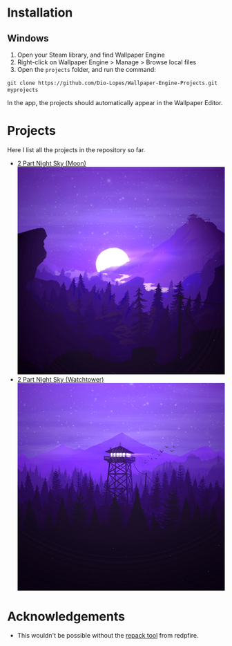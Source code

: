 # Installation
## Windows
1. Open your Steam library, and find Wallpaper Engine
2. Right-click on Wallpaper Engine > Manage > Browse local files
3. Open the `projects` folder, and run the command:

```
git clone https://github.com/Dio-Lopes/Wallpaper-Engine-Projects.git myprojects
```
In the app, the projects should automatically appear in the Wallpaper Editor.

# Projects

Here I list all the projects in the repository so far.

- [2 Part Night Sky (Moon)](https://steamcommunity.com/sharedfiles/filedetails/?id=3586894862)
![2 Part Night Sky (Moon)](2_part_night_sky_moon/preview.jpg)
- [2 Part Night Sky (Watchtower)](https://steamcommunity.com/sharedfiles/filedetails/?id=3586902297)
![2 Part Night Sky (Watchtower)](2_part_night_sky_watchtower/preview.jpg)

# Acknowledgements
- This wouldn't be possible without the [repack tool](https://github.com/redpfire/we) from redpfire.
